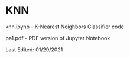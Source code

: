 # KNN

knn.ipynb - K-Nearest Neighbors Classifier code

pa1.pdf - PDF version of Jupyter Notebook


Last Edited: 01/29/2021
